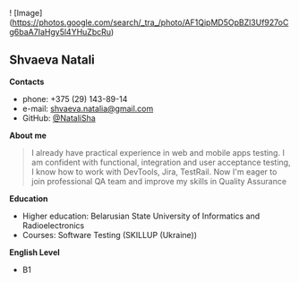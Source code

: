 ! [Image] (https://photos.google.com/search/_tra_/photo/AF1QipMD5OpBZl3Uf927oCg6baA7IaHgy5l4YHuZbcRu)

## Shvaeva Natali


**Contacts**
 - phone: +375 (29) 143-89-14  
 - e-mail: shvaeva.natalia@gmail.com
 - GitHub: [@NataliSha](https://github.com/NataliSha007)

**About me**

> I already have practical experience in web and mobile apps testing. I am confident with functional, integration and user acceptance testing, I know how to work with DevTools, Jira, TestRail. Now I'm eager to join professional QA team and improve my skills in Quality Assurance


**Education**
 - Higher education: Belarusian State University of Informatics and Radioelectronics
 - Courses: Software Testing (SKILLUP (Ukraine))

**English Level**
- B1